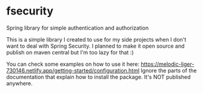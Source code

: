 # fsecurity
Spring library for simple authentication and authorization

This is a simple library I created to use for my side projects when I don't want to deal with Spring Security. I planned to make it open source and publish on maven central but I'm too lazy for that :)

You can check some examples on how to use it here: https://melodic-liger-730146.netlify.app/getting-started/configuration.html
Ignore the parts of the documentation that explain how to install the package. It's NOT published anywhere.
